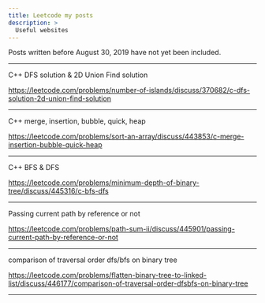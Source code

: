 ```yaml
---
title: Leetcode my posts
description: >
  Useful websites 
---
```


Posts written before August 30, 2019 have not yet been included.

**************************************************************************


C++ DFS solution & 2D Union Find solution

https://leetcode.com/problems/number-of-islands/discuss/370682/c-dfs-solution-2d-union-find-solution

**************************************************************************

C++ merge, insertion, bubble, quick, heap

https://leetcode.com/problems/sort-an-array/discuss/443853/c-merge-insertion-bubble-quick-heap

**************************************************************************

C++ BFS & DFS

https://leetcode.com/problems/minimum-depth-of-binary-tree/discuss/445316/c-bfs-dfs

**************************************************************************

Passing current path by reference or not


https://leetcode.com/problems/path-sum-ii/discuss/445901/passing-current-path-by-reference-or-not

**************************************************************************

comparison of traversal order dfs/bfs on binary tree

https://leetcode.com/problems/flatten-binary-tree-to-linked-list/discuss/446177/comparison-of-traversal-order-dfsbfs-on-binary-tree


**************************************************************************















